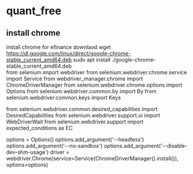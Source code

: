 # quant_free

## install chrome

 install chrome for efinance downlaod
 wget https://dl.google.com/linux/direct/google-chrome-stable_current_amd64.deb
 sudo apt install ./google-chrome-stable_current_amd64.deb                     
 from selenium import webdriver
 from selenium.webdriver.chrome.service import Service
 from webdriver_manager.chrome import ChromeDriverManager
 from selenium.webdriver.chrome.options import Options
 from selenium.webdriver.common.by import By
 from selenium.webdriver.common.keys import Keys
 
 
 from selenium.webdriver.common.desired_capabilities import DesiredCapabilities
 from selenium.webdriver.support.ui import WebDriverWait
 from selenium.webdriver.support import expected_conditions as EC
 
 options = Options()
 options.add_argument('--headless')
 options.add_argument('--no-sandbox')
 options.add_argument('--disable-dev-shm-usage')
 driver = webdriver.Chrome(service=Service(ChromeDriverManager().install()), options=options)


